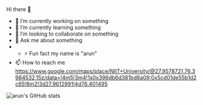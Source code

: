Hi there 👋

- 🔭 I’m currently working on something 
- 🌱 I’m currently learning something
- 👯 I’m looking to collaborate on something
- 💬 Ask me about something
- - ⚡ Fun fact my name is "arun"
- 📫 How to reach me https://www.google.com/maps/place/NIIT+University/@27.9578721,76.3984532,15z/data=!4m5!3m4!1s0x396db6d381bd8a09:0x5cd01de55b1d2c65!8m2!3d27.9612991!4d76.401495




![arun's GitHub stats](https://github-readme-stats.vercel.app/api?username=arunt7767&show_icons=true&theme=midnight-purple)

